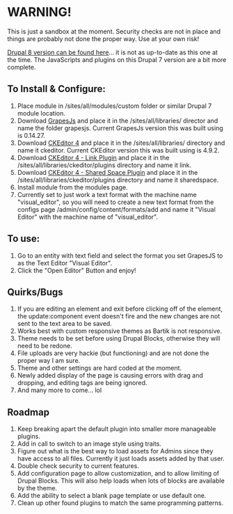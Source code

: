 # WARNING!
This is just a sandbox at the moment.  Security checks are not in place and things are probably not done the proper way.  Use at your own risk!

[Drupal 8 version can be found here](https://github.com/Coyote6/drupal-8-grapesjs)... it is not as up-to-date as this one at the time.  The JavaScripts and plugins on this Drupal 7 version are a bit more complete.

## To Install & Configure:
1. Place module in /sites/all/modules/custom folder or similar Drupal 7 module location.
2. Download [GrapesJs](https://github.com/artf/grapesjs/tree/master) and place it in the /sites/all/libraries/ director and name the folder grapesjs. Current GrapesJs version this was built using is 0.14.27.
3. Download [CKEditor 4](https://ckeditor.com/ckeditor-4/download/) and place it in the /sites/all/libraries/ directory and name it ckeditor. Current CKEditor version this was built using is 4.9.2.
4. Download [CKEditor 4 - Link Plugin](https://ckeditor.com/ckeditor-4/download/) and place it in the /sites/all/libraries/ckeditor/plugins directory and name it link.
5. Download [CKEditor 4 - Shared Space Plugin](https://ckeditor.com/ckeditor-4/download/) and place it in the /sites/all/libraries/ckeditor/plugins directory and name it sharedspace.
6. Install module from the modules page.
7. Currently set to just work a text format with the machine name "visual\_editor", so you will need to create a new text format from the configs page /admin/config/content/formats/add and name it "Visual Editor" with the machine name of "visual\_editor".

## To use:
1. Go to an entity with text field and select the format you set GrapesJS to as the Text Editor "Visual Editor".
2. Click the "Open Editor" Button and enjoy!

## Quirks/Bugs
1. If you are editing an element and exit before clicking off of the element, the update:component event doesn't fire and the new changes are not sent to the text area to be saved.
2. Works best with custom responsive themes as Bartik is not responsive.
3. Theme needs to be set before using Drupal Blocks, otherwise they will need to be redone.
3. File uploads are very hackie (but functioning) and are not done the proper way I am sure.
4. Theme and other settings are hard coded at the moment. 
5. Newly added display of the page is causing errors with drag and dropping, and editing tags are being ignored.
6. And many more to come... lol

## Roadmap
1. Keep breaking apart the default plugin into smaller more manageable plugins.
2. Add in call to switch to an image style using traits.
3. Figure out what is the best way to load assets for Admins since they have access to all files. Currently it just loads assets added by that user.
4. Double check security to current features.
5. Add configuration page to allow customization, and to allow limiting of Drupal Blocks. This will also help loads when lots of blocks are available by the theme.
6. Add the ability to select a blank page template or use default one.
7. Clean up other found plugins to match the same programming patterns.
